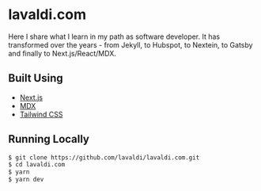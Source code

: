 # lavaldi.com

Here I share what I learn in my path as software developer. It has transformed over the years - from Jekyll, to Hubspot, to Nextein, to Gatsby and finally to Next.js/React/MDX.

## Built Using

- [Next.js](https://nextjs.org/)
- [MDX](https://github.com/mdx-js/mdx)
- [Tailwind CSS](https://tailwindcss.com/)

## Running Locally

```bash
$ git clone https://github.com/lavaldi/lavaldi.com.git
$ cd lavaldi.com
$ yarn
$ yarn dev
```